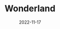 ---
title: Wonderland
date: "2022-11-17"
description: "Lyrics"
album: 1989
track: 14
billboardChart: 
---